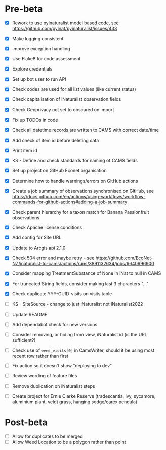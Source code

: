 # Pre-beta
- [x] Rework to use pyinaturalist model based code, see https://github.com/pyinat/pyinaturalist/issues/433

- [x] Make logging consistent
- [x] Improve exception handling
- [x] Use Flake8 for code assessment

- [x] Explore credentials
- [x] Set up bot user to run API
- [x] Check codes are used for all list values (like current status)
- [x] Check capitalisation of iNaturalist observation fields
- [x] Check Geoprivacy not set to obscured on import
- [x] Fix up TODOs in code
- [x] Check all datetime records are written to CAMS with correct date/time
- [x] Add check of item id before deleting data
- [x] Print item id

- [x] KS - Define and check standards for naming of CAMS fields
- [x] Set up project on GitHub Econet organisation
- [x] Determine how to handle warnings/errors on GitHub actions
- [x] Create a job summary of observations synchronised on GitHub, see https://docs.github.com/en/actions/using-workflows/workflow-commands-for-github-actions#adding-a-job-summary
- [x] Check parent hierarchy for a taxon match for Banana Passionfruit observations
- [x] Check Apache license conditions
- [x] Add config for Site URL
- [x] Update to Arcgis api 2.1.0 
- [x] Check 504 error and maybe retry - see https://github.com/EcoNet-NZ/inaturalist-to-cams/actions/runs/3891132634/jobs/6640996900
- [x] Consider mapping TreatmentSubstance of None in iNat to null in CAMS
- [x] For truncated String fields, consider making last 3 characters "..."
- [x] Check duplicate YYY-GUID-visits on visits table

- [ ] KS - SiteSource - change to just iNaturalist not iNaturalist2022
- [ ] Update README
- [ ] Add dependabot check for new versions
- [ ] Consider removing, or hiding from view, iNaturalist id (is the URL sufficient?)
- [ ] Check use of `weed_visits[0]` in CamsWriter, should it be using most recent row rather than first 
- [ ] Fix action so it doesn't show "deploying to dev"

- [ ] Review wording of feature files
- [ ] Remove duplication on iNaturalist steps

- [ ] Create project for Ernle Clarke Reserve (tradescantia, ivy, sycamore, aluminium plant, veldt grass, hanging sedge/carex pendula)

  
# Post-beta
- [ ] Allow for duplicates to be merged 
- [ ] Allow Weed Location to be a polygon rather than point